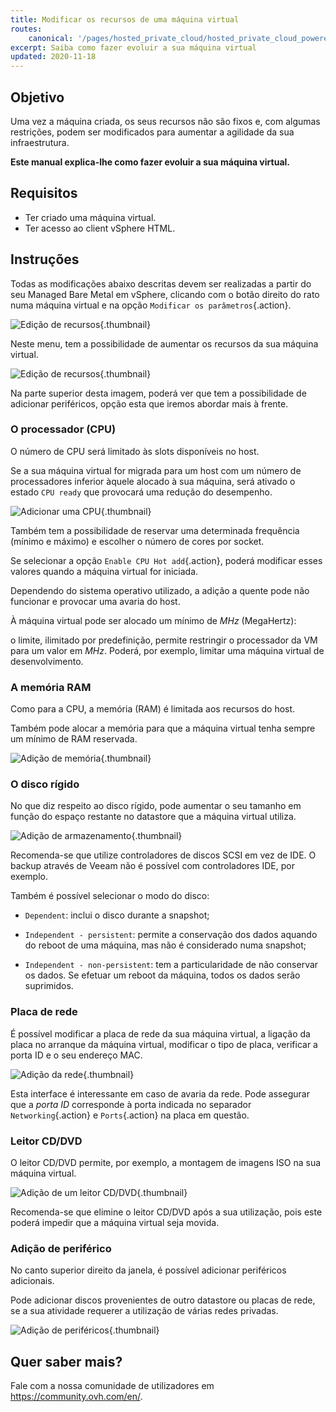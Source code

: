 ```yaml
---
title: Modificar os recursos de uma máquina virtual
routes:
    canonical: '/pages/hosted_private_cloud/hosted_private_cloud_powered_by_vmware/modify_hardware_configuration_of_vm'
excerpt: Saiba como fazer evoluir a sua máquina virtual
updated: 2020-11-18
---
```



## Objetivo

Uma vez a máquina criada, os seus recursos não são fixos e, com algumas restrições, podem ser modificados para aumentar a agilidade da sua infraestrutura.

**Este manual explica-lhe como fazer evoluir a sua máquina virtual.**


## Requisitos

- Ter criado uma máquina virtual.
- Ter acesso ao client vSphere HTML.


## Instruções


Todas as modificações abaixo descritas devem ser realizadas a partir do seu Managed Bare Metal em vSphere, clicando com o botão direito do rato numa máquina virtual e na opção `Modificar os parâmetros`{.action}.

![Edição de recursos](images/hardware01.png){.thumbnail}

Neste menu, tem a possibilidade de aumentar os recursos da sua máquina virtual. 

![Edição de recursos](images/hardware02.png){.thumbnail}

Na parte superior desta imagem, poderá ver que tem a possibilidade de adicionar periféricos, opção esta que iremos abordar mais à frente.


### O processador (CPU)

O número de CPU será limitado às slots disponíveis no host.

Se a sua máquina virtual for migrada para um host com um número de processadores inferior àquele alocado à sua máquina, será ativado o estado `CPU ready` que provocará uma redução do desempenho.

![Adicionar uma CPU](images/hardware03.png){.thumbnail}

Também tem a possibilidade de reservar uma determinada frequência (mínimo e máximo) e escolher o número de cores por socket.

Se selecionar a opção `Enable CPU Hot add`{.action}, poderá modificar esses valores quando a máquina virtual for iniciada.

Dependendo do sistema operativo utilizado, a adição a quente pode não funcionar e provocar uma avaria do host.

À máquina virtual pode ser alocado um mínimo de *MHz* (MegaHertz):

o limite, ilimitado por predefinição, permite restringir o processador da VM para um valor em *MHz*. Poderá, por exemplo, limitar uma máquina virtual de desenvolvimento.


### A memória RAM

Como para a CPU, a memória (RAM) é limitada aos recursos do host.

Também pode alocar a memória para que a máquina virtual tenha sempre um mínimo de RAM reservada.

![Adição de memória](images/hardware04.png){.thumbnail}


### O disco rígido

No que diz respeito ao disco rígido, pode aumentar o seu tamanho em função do espaço restante no datastore que a máquina virtual utiliza.

![Adição de armazenamento](images/hardware05.png){.thumbnail}

Recomenda-se que utilize controladores de discos SCSI em vez de IDE. O backup através de Veeam não é possível com controladores IDE, por exemplo.

Também é possível selecionar o modo do disco:

- `Dependent`: inclui o disco durante a snapshot;

- `Independent - persistent`: permite a conservação dos dados aquando do reboot de uma máquina, mas não é considerado numa snapshot;

- `Independent - non-persistent`: tem a particularidade de não conservar os dados. Se efetuar um reboot da máquina, todos os dados serão suprimidos.


### Placa de rede

É possível modificar a placa de rede da sua máquina virtual, a ligação da placa no arranque da máquina virtual, modificar o tipo de placa, verificar a porta ID e o seu endereço MAC.

![Adição da rede](images/hardware06.png){.thumbnail}

Esta interface é interessante em caso de avaria da rede. Pode assegurar que a *porta ID* corresponde à porta indicada no separador `Networking`{.action} e `Ports`{.action} na placa em questão.


### Leitor CD/DVD

O leitor CD/DVD permite, por exemplo, a montagem de imagens ISO na sua máquina virtual.

![Adição de um leitor CD/DVD](images/hardware07.png){.thumbnail}

Recomenda-se que elimine o leitor CD/DVD após a sua utilização, pois este poderá impedir que a máquina virtual seja movida.


### Adição de periférico

No canto superior direito da janela, é possível adicionar periféricos adicionais.

Pode adicionar discos provenientes de outro datastore ou placas de rede, se a sua atividade requerer a utilização de várias redes privadas.

![Adição de periféricos](images/hardware08.png){.thumbnail}

## Quer saber mais?

Fale com a nossa comunidade de utilizadores em <https://community.ovh.com/en/>.
